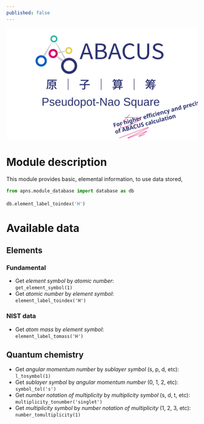 ```yaml
---
published: false
---
```


<p align="center">
    <img src="../../docs/apns.svg">
</p>

# Module description
This module provides basic, elemental information, to use data stored, 
```python
from apns.module_database import database as db

db.element_label_toindex('H')
```

# Available data
## Elements
### Fundamental
- Get *element symbol* by *atomic number*:  
    `get_element_symbol(1)`
- Get *atomic number* by *element symbol*:  
    `element_label_toindex('H')`
### NIST data
- Get *atom mass* by *element symbol*:  
    `element_label_tomass('H')`
## Quantum chemistry
- Get *angular momentum number* by *sublayer symbol* (s, p, d, etc):  
    `l_tosymbol(1)`
- Get *sublayer symbol* by *angular momentum number* (0, 1, 2, etc):  
    `symbol_tol('s')`
- Get *number notation of multiplicity* by *multiplicity symbol* (s, d, t, etc):  
    `multiplicity_tonumber('singlet')`
- Get *multiplicity symbol* by *number notation of multiplicity* (1, 2, 3, etc):  
    `number_tomultiplicity(1)`